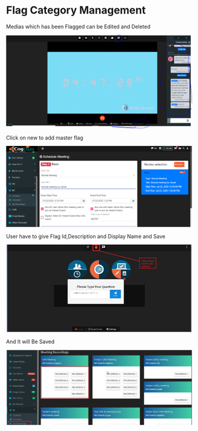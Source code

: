 # Flag Category Management

Medias which has been Flagged can be Edited and Deleted

![](../../.gitbook/assets/image%20%2815%29.png)

Click on new to add master flag

![](../../.gitbook/assets/image%20%28288%29.png)

User have to give Flag Id,Description and Display Name and Save

![](../../.gitbook/assets/image%20%2814%29.png)

And It will Be Saved

![](../../.gitbook/assets/image%20%2897%29.png)



